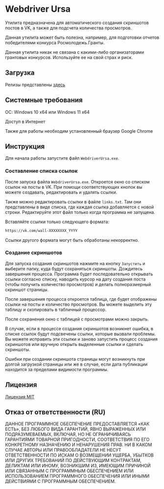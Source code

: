 # Webdriver Ursa

Утилита предназначена для автоматического создания скриншотов постов в VK, а также для подсчета количества просмотров.

Данная утилита может быть полезна, например, для подготовки отчетов победителями конкурса Росмолодежь.Гранты.

Данная утилита никак не связана с какими-либо организаторами грантовых конкурсов. Используйте ее на свой страх и риск.

## Загрузка

Релизы представлены [здесь](https://github.com/iEPCBM/WebdriverUrsa/releases)


## Системные требования

ОС: Windows 10 x64 или Windows 11 x64

Доступ в Интернет

Также для работы необходим установленный браузер Google Chrome

## Инструкция

Для начала работы запустите файл `WebdriverUrsa.exe`.

### Составление списка ссылок

После запуска файла `WebdriverUrsa.exe`. Откроется окно со списком ссылок на посты в VK. При помощи соответствующих кнопок вы можете создавать, редактировать и удалять ссылки.

Также можно редактировать ссылки в файле `links.txt`. Там они представлены в виде списка, где каждая ссылка добавляется с новой строки. Редактируйте этот файл только когда программа не запущена.

Вставляйте ссылки только следующего формата:

```txt
https://vk.com/wall-XXXXXXXX_YYYY
```

Ссылки другого формата могут быть обработаны некорректно.

### Создание скриншотов

Для запуска создания скриншотов нажмите на кнопку `Запустить` и выберите папку, куда будут сохраняться скриншоты. Дождитесь завершения процесса. Программа будет последовательно открывать ссылки согласно списку, наводить курсор на дату создания поста (чтобы получить количество просмотров) и делать полноразмерный скриншот страницы.

После завершения процесса откроется таблица, где будет отображены ссылки на посты и количество просмотров. Вы можете выделить эту таблицу и скопировать в табличный процессор.

После сохранения окно с таблицей с просмотрами можно закрыть.

В случае, если в процессе создания скриншотов возникнет ошибка, в списке ссылок будут подсвечены ссылки, которые вызвали проблемы. Вы можете исправить эти ссылки и заново запустить процесс создания скриншотов или вручную открыть выделенные ссылки и сделать скриншоты.

Ошибки при создании скриншота страницы могут возникнуть при долгой загрузкой страницы или же в случае, если дата публикации находится за пределами видимости программы.

## Лицензия

[Лицензия MIT](LICENSE)

## Отказ от ответственности (RU)

ДАННОЕ ПРОГРАММНОЕ ОБЕСПЕЧЕНИЕ ПРЕДОСТАВЛЯЕТСЯ «КАК ЕСТЬ», БЕЗ ЛЮБОГО ВИДА ГАРАНТИЙ, ЯВНО ВЫРАЖЕННЫХ ИЛИ ПОДРАЗУМЕВАЕМЫХ, ВКЛЮЧАЯ, НО НЕ ОГРАНИЧИВАЯСЬ ГАРАНТИЯМИ ТОВАРНОЙ ПРИГОДНОСТИ, СООТВЕТСТВИЯ ПО ЕГО КОНКРЕТНОМУ НАЗНАЧЕНИЮ И НЕНАРУШЕНИЯ ПРАВ. НИ В КАКОМ СЛУЧАЕ АВТОРЫ ИЛИ ПРАВООБЛАДАТЕЛИ НЕ НЕСУТ ОТВЕТСТВЕННОСТИ ПО ИСКАМ О ВОЗМЕЩЕНИИ УЩЕРБА, УБЫТКОВ ИЛИ ДРУГИХ ТРЕБОВАНИЙ ПО ДЕЙСТВУЮЩИМ КОНТРАКТАМ, ДЕЛИКТАМ ИЛИ ИНОМУ, ВОЗНИКШИМ ИЗ, ИМЕЮЩИМ ПРИЧИНОЙ ИЛИ СВЯЗАННЫМ С ПРОГРАММНЫМ ОБЕСПЕЧЕНИЕМ ИЛИ ИСПОЛЬЗОВАНИЕМ ПРОГРАММНОГО ОБЕСПЕЧЕНИЯ ИЛИ ИНЫМИ ДЕЙСТВИЯМИ С ПРОГРАММНЫМ ОБЕСПЕЧЕНИЕМ.
